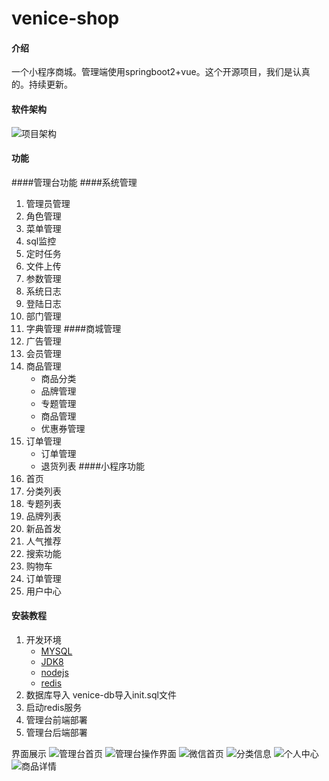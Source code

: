 # venice-shop

#### 介绍
一个小程序商城。管理端使用springboot2+vue。这个开源项目，我们是认真的。持续更新。

#### 软件架构
![项目架构](http://image.enfunly.com/images/venice-shop%20.jpg
)
#### 功能
####管理台功能
####系统管理
 1. 管理员管理
 2. 角色管理
 3. 菜单管理
 4. sql监控
 5. 定时任务
 6. 文件上传
 7. 参数管理
 8. 系统日志
 9. 登陆日志
 10. 部门管理
 11. 字典管理
####商城管理
 12. 广告管理
 13. 会员管理
 14. 商品管理
     - 商品分类
     - 品牌管理
     - 专题管理
     - 商品管理
     - 优惠券管理
 15. 订单管理
     - 订单管理
     - 退货列表
####小程序功能
 1. 首页
 2. 分类列表
 3. 专题列表
 4. 品牌列表
 5. 新品首发
 6. 人气推荐
 7. 搜索功能
 8. 购物车
 9. 订单管理
 10. 用户中心

#### 安装教程

 1. 开发环境
    - [MYSQL](https://dev.mysql.com/downloads/mysql/5.6.html)
    - [JDK8](https://www.oracle.com/technetwork/java/javase/downloads/java-archive-javase8-2177648.html)
    - [nodejs](https://nodejs.org/en/)
    - [redis](https://code.visualstudio.com/)
 2. 数据库导入
     venice-db导入init.sql文件
 3. 启动redis服务
 4. 管理台前端部署
 5. 管理台后端部署

界面展示
![管理台首页](
http://image.enfunly.com/images/venice-shop/%E9%A6%96%E9%A1%B5.png)
![管理台操作界面](
http://image.enfunly.com/images/venice-shop/%E7%AE%A1%E7%90%86%E5%8F%B0.png)
![微信首页](
http://image.enfunly.com/images/venice-shop/%E5%BE%AE%E4%BF%A1%E9%A6%96%E9%A1%B5.png)
![分类信息](http://image.enfunly.com/images/venice-shop/%E5%88%86%E7%B1%BB%E4%BF%A1%E6%81%AF.png)
![个人中心](http://image.enfunly.com/images/venice-shop/%E6%88%91%E7%9A%84.png)
![商品详情](
http://image.enfunly.com/images/venice-shop/%E8%AF%A6%E6%83%85.png)